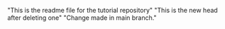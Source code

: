 "This is the readme file for the tutorial repository"
"This is the new head after deleting one"
"Change made in main branch."

